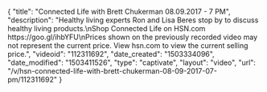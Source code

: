 {
    "title": "Connected Life with Brett Chukerman 08.09.2017 - 7 PM",
    "description": "Healthy living experts Ron and Lisa Beres stop by to discuss healthy living products.\nShop Connected Life on HSN.com https:\/\/goo.gl\/ihbYFU\nPrices shown on the previously recorded video may not represent the current price. View hsn.com to view the current selling price.",
    "videoid": "112311692",
    "date_created": "1503334096",
    "date_modified": "1503411526",
    "type": "captivate",
    "layout": "video",
    "url": "\/v\/hsn-connected-life-with-brett-chukerman-08-09-2017-07-pm\/112311692"
}